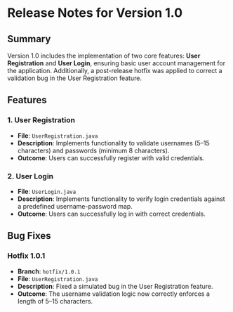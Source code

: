 # Release Notes for Version 1.0

## Summary
Version 1.0 includes the implementation of two core features: **User Registration** and **User Login**, ensuring basic user account management for the application. Additionally, a post-release hotfix was applied to correct a validation bug in the User Registration feature.

## Features

### 1. User Registration
- **File**: `UserRegistration.java`
- **Description**: Implements functionality to validate usernames (5–15 characters) and passwords (minimum 8 characters).
- **Outcome**: Users can successfully register with valid credentials.

### 2. User Login
- **File**: `UserLogin.java`
- **Description**: Implements functionality to verify login credentials against a predefined username-password map.
- **Outcome**: Users can successfully log in with correct credentials.

## Bug Fixes

### Hotfix 1.0.1
- **Branch**: `hotfix/1.0.1`
- **File**: `UserRegistration.java`
- **Description**: Fixed a simulated bug in the User Registration feature.
- **Outcome**: The username validation logic now correctly enforces a length of 5–15 characters.
